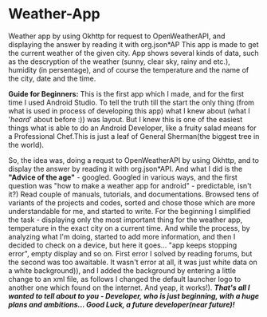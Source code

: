 # Weather-App
Weather app by using Okhttp for request to OpenWeatherAPI, and displaying the answer by reading it with org.json*AP
This app is made to get the current weather of the given city. App shows several kinds of 
data, such as the descryption of the weather (sunny, clear sky, rainy and etc.), humidity
(in persentage), and of course the temperature and  the name of the city, date and the time.

**Guide for Beginners:**
This is the first app which I made, and for the first time I used Android Studio. To tell the
truth till the start the only thing (from what is used in process of developing this app)
what I knew about (what I '*heard*' about before :)) was layout. But I knew this is one of the
easiest things what is able to do an Android Developer, like a fruity salad means for a 
Professional Chef.This is just a leaf of General Sherman(the biggest tree in the world).

So, the idea was, doing a requst to OpenWeatherAPI by using Okhttp, and to display the answer 
by reading it with org.json*API. And what I did is the **"Advice of the age"** - googled. Googled in 
various ways, and the first question was "how to make a weather app for android" - predictable, 
isn't it?) Read couple of manuals, tutorials, and documentations. Browsed tens of variants of the
projects and codes, sorted and chose those which are more understandable for me, and started to 
write. For the beginning I simplified the task - displaying only the most important thing for the
weather app, temperature in the exact city on a current time. And while the process, by analyzing
what I'm doing, started to add more information, and then I decided to check on a device, but here
it goes... "app keeps stopping error", empty display and so on. First error I solved by reading 
forums, but the second was too awaitable. It wasn't error at all, it was just white data on a 
white background)), and I added the background by entering a little change to an xml file, as
follows I changed the default launcher logo to another one which found on the internet. 
And yeap, it works!). 
***That's all I wanted to tell about to you - Developer, who is just beginning, with a huge plans 
and ambitions... Good Luck, a future developer(near future)!***
